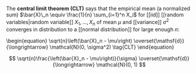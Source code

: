 The **central limit theorem (CLT)** says that the empirical mean (a normalized sum) $\bar{X}\_n \equiv \frac{1}{n} \sum_{i=1}^n X_i$ for [[iid]] [[random variables|random variable]] $X_1, \dots, X_n$ of mean $\mu$ and [[variance]] $\sigma^2$ converges in distribution to a [[normal distribution]] for large enough $n$:

\begin{equation}
\sqrt{n}\left(\bar{X}_n - \mu\right) \overset{\mathsf{d}}{\longrightarrow} \mathcal{N}(0, \sigma^2) \tag{CLT}
\end{equation}


$$
\sqrt{n}\frac{\left(\bar{X}_n - \mu\right)}{\sigma} \overset{\mathsf{d}}{\longrightarrow} \mathcal{N}(0, 1)
$$